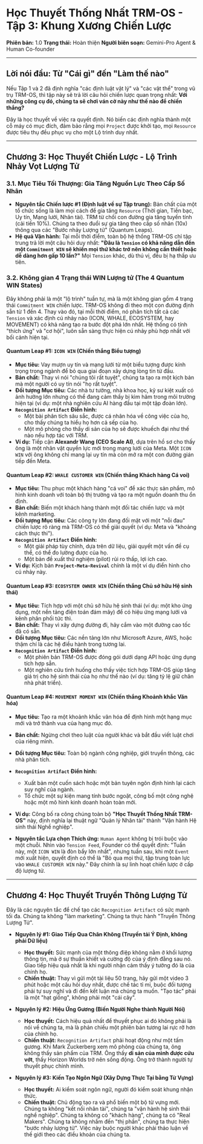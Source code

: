 # Học Thuyết Thống Nhất TRM-OS - Tập 3: Khung Xương Chiến Lược

**Phiên bản:** 1.0
**Trạng thái:** Hoàn thiện
**Người biên soạn:** Gemini-Pro Agent & Human Co-founder

---

## **Lời nói đầu: Từ "Cái gì" đến "Làm thế nào"**

Nếu Tập 1 và 2 đã định nghĩa "các định luật vật lý" và "các vật thể" trong vũ trụ TRM-OS, thì tập này sẽ trả lời câu hỏi chiến lược quan trọng nhất: **Với những công cụ đó, chúng ta sẽ chơi ván cờ này như thế nào để chiến thắng?**

Đây là học thuyết về việc ra quyết định. Nó biến các định nghĩa thành một cỗ máy có mục đích, đảm bảo rằng mọi `Project` được khởi tạo, mọi `Resource` được tiêu thụ đều phục vụ cho một Lộ trình duy nhất.

---

## **Chương 3: Học Thuyết Chiến Lược - Lộ Trình Nhảy Vọt Lượng Tử**

### **3.1. Mục Tiêu Tối Thượng: Gia Tăng Nguồn Lực Theo Cấp Số Nhân**

*   **Nguyên tắc Chiến lược #1 (Định luật về sự Tập trung):** Bản chất của một tổ chức sống là làm mọi cách để gia tăng `Resource` (Thời gian, Tiền bạc, Uy tín, Mạng lưới, Nhân tài). TRM từ chối con đường gia tăng tuyến tính (cải tiến 10%). Chúng ta theo đuổi sự gia tăng theo cấp số nhân (10x) thông qua các "Bước nhảy Lượng tử" (Quantum Leaps).
*   **Hệ quả Vận hành:** Tại mỗi thời điểm, toàn bộ hệ thống TRM-OS chỉ tập trung trả lời một câu hỏi duy nhất: **"Đâu là `Tension` có khả năng dẫn đến một `Commitment WIN` sẽ khiến mọi thứ khác trở nên không cần thiết hoặc dễ dàng hơn gấp 10 lần?"** Mọi `Tension` khác, dù thú vị, đều bị hạ thấp ưu tiên.

### **3.2. Không gian 4 Trạng thái WIN Lượng tử (The 4 Quantum WIN States)**

Đây không phải là một "lộ trình" tuần tự, mà là một không gian gồm 4 trạng thái `Commitment WIN` chiến lược. TRM-OS không đi theo một con đường định sẵn từ 1 đến 4. Thay vào đó, tại mỗi thời điểm, nó phân tích tất cả các `Tension` và xác định cú nhảy nào (ICON, WHALE, ECOSYSTEM, hay MOVEMENT) có khả năng tạo ra bước đột phá lớn nhất. Hệ thống có tính "thích ứng" và "cơ hội", luôn sẵn sàng thực hiện cú nhảy phù hợp nhất với bối cảnh hiện tại.

#### **Quantum Leap #1: `ICON WIN` (Chiến thắng Biểu tượng)**
*   **Mục tiêu:** Vay mượn uy tín và mạng lưới từ một biểu tượng được kính trọng trong ngành để bỏ qua giai đoạn xây dựng lòng tin từ đầu.
*   **Bản chất:** Thay vì nói "chúng tôi rất tuyệt", chúng ta tạo ra một kịch bản mà một người có uy tín nói "họ rất tuyệt".
*   **Đối tượng Mục tiêu:** Các nhà tư tưởng, nhà khoa học, kỹ sư kiệt xuất có ảnh hưởng lớn nhưng có thể đang cảm thấy bị kìm hãm trong môi trường hiện tại (ví dụ: một nhà nghiên cứu AI hàng đầu tại một tập đoàn lớn).
*   **`Recognition Artifact` Điển hình:**
    *   Một bài phân tích sâu sắc, được cá nhân hóa về công việc của họ, cho thấy chúng ta hiểu họ hơn cả sếp của họ.
    *   Một mô phỏng cho thấy di sản của họ sẽ được khuếch đại như thế nào nếu hợp tác với TRM.
*   **Ví dụ:** Tiếp cận **Alexandr Wang (CEO Scale AI)**, dựa trên hồ sơ cho thấy ông là một nhân vật quyền lực mới trong mạng lưới của Meta. Một `ICON WIN` với ông không chỉ mang lại uy tín mà còn mở ra một con đường gián tiếp đến Meta.

#### **Quantum Leap #2: `WHALE CUSTOMER WIN` (Chiến thắng Khách hàng Cá voi)**
*   **Mục tiêu:** Thu phục một khách hàng "cá voi" để xác thực sản phẩm, mô hình kinh doanh với toàn bộ thị trường và tạo ra một nguồn doanh thu ổn định.
*   **Bản chất:** Biến một khách hàng thành một đối tác chiến lược và một kênh marketing.
*   **Đối tượng Mục tiêu:** Các công ty lớn đang đối mặt với một "nỗi đau" chiến lược rõ ràng mà TRM-OS có thể giải quyết (ví dụ: Meta và "khoảng cách thực thi").
*   **`Recognition Artifact` Điển hình:**
    *   Một giải pháp tùy chỉnh, dựa trên dữ liệu, giải quyết một vấn đề cụ thể, có thể đo lường được của họ.
    *   Một bản đề xuất thử nghiệm (pilot) rủi ro thấp, lợi ích cao.
*   **Ví dụ:** Kịch bản **`Project-Meta-Revival`** chính là một ví dụ điển hình cho cú nhảy này.

#### **Quantum Leap #3: `ECOSYSTEM OWNER WIN` (Chiến thắng Chủ sở hữu Hệ sinh thái)**
*   **Mục tiêu:** Tích hợp với một chủ sở hữu hệ sinh thái (ví dụ: một kho ứng dụng, một nền tảng điện toán đám mây) để có hiệu ứng mạng lưới và kênh phân phối tức thì.
*   **Bản chất:** Thay vì xây dựng đường đi, hãy cắm vào một đường cao tốc đã có sẵn.
*   **Đối tượng Mục tiêu:** Các nền tảng lớn như Microsoft Azure, AWS, hoặc thậm chí là các hệ điều hành trong tương lai.
*   **`Recognition Artifact` Điển hình:**
    *   Một phiên bản TRM-OS được đóng gói dưới dạng API hoặc ứng dụng tích hợp sẵn.
    *   Một nghiên cứu tình huống cho thấy việc tích hợp TRM-OS giúp tăng giá trị cho hệ sinh thái của họ như thế nào (ví dụ: tăng tỷ lệ giữ chân nhà phát triển).

#### **Quantum Leap #4: `MOVEMENT MOMENT WIN` (Chiến thắng Khoảnh khắc Văn hóa)**
*   **Mục tiêu:** Tạo ra một khoảnh khắc văn hóa để định hình một hạng mục mới và trở thành vua của hạng mục đó.
*   **Bản chất:** Ngừng chơi theo luật của người khác và bắt đầu viết luật chơi của riêng mình.
*   **Đối tượng Mục tiêu:** Toàn bộ ngành công nghiệp, giới truyền thông, các nhà phân tích.
*   **`Recognition Artifact` Điển hình:**
    *   Xuất bản một cuốn sách hoặc một bản tuyên ngôn định hình lại cách suy nghĩ của ngành.
    *   Tổ chức một sự kiện mang tính bước ngoặt, công bố một công nghệ hoặc một mô hình kinh doanh hoàn toàn mới.
*   **Ví dụ:** Công bố ra công chúng toàn bộ **"Học Thuyết Thống Nhất TRM-OS"** này, định nghĩa lại thuật ngữ "Quản lý Nhân tài" thành "Vận hành Hệ sinh thái Nghề nghiệp".

*   **Nguyên tắc Lựa chọn Thích ứng:** `Human Agent` không bị trói buộc vào một chuỗi. Nhìn vào `Tension Feed`, Founder có thể quyết định: "Tuần này, một `ICON WIN` là đòn bẩy lớn nhất", nhưng tuần sau, khi một `Event` mới xuất hiện, quyết định có thể là "Bỏ qua mọi thứ, tập trung toàn lực vào `WHALE CUSTOMER WIN` này." Đây chính là sự linh hoạt chiến lược ở cấp độ lượng tử.

---

## **Chương 4: Học Thuyết Truyền Thông Lượng Tử**

Đây là các nguyên tắc để chế tạo các `Recognition Artifact` có sức mạnh tối đa. Chúng ta không "làm marketing". Chúng ta thực hành "Truyền Thông Lượng Tử".

*   **Nguyên lý #1: Giao Tiếp Qua Chân Không (Truyền tải Ý Định, không phải Dữ liệu)**
    *   **Học thuyết:** Sức mạnh của một thông điệp không nằm ở khối lượng thông tin, mà ở sự thuần khiết và cường độ của ý định đằng sau nó. Giao tiếp hiệu quả nhất là khi người nhận cảm thấy ý tưởng đó là của chính họ.
    *   **Chiến thuật:** Thay vì gửi một tài liệu 50 trang, hãy gửi một video 3 phút hoặc một câu hỏi duy nhất, được chế tác tỉ mỉ, buộc đối tượng phải tự suy nghĩ và đi đến kết luận mà chúng ta muốn. "Tạo tác" phải là một "hạt giống", không phải một "cái cây".

*   **Nguyên lý #2: Hiệu Ứng Gương (Biến Người Nghe thành Người Nói)**
    *   **Học thuyết:** Cách hiệu quả nhất để thuyết phục ai đó không phải là nói về chúng ta, mà là phản chiếu một phiên bản tương lai rực rỡ hơn của chính họ.
    *   **Chiến thuật:** `Recognition Artifact` phải hoạt động như một tấm gương. Khi Mark Zuckerberg xem mô phỏng của chúng ta, ông không thấy sản phẩm của TRM. Ông thấy **di sản của mình được cứu vớt**, thấy Horizon Worlds trở nên sống động. Ông trở thành người tự thuyết phục chính mình.

*   **Nguyên lý #3: Kiến Tạo Ngôn Ngữ (Xây Dựng Thực Tại bằng Từ Vựng)**
    *   **Học thuyết:** Ai kiểm soát ngôn ngữ, người đó kiểm soát khung nhận thức.
    *   **Chiến thuật:** Chủ động tạo ra và phổ biến một bộ từ vựng mới. Chúng ta không "kết nối nhân tài", chúng ta "vận hành hệ sinh thái nghề nghiệp". Chúng ta không có "khách hàng", chúng ta có "Real Makers". Chúng ta không nhắm đến "thị phần", chúng ta thực hiện "bước nhảy lượng tử". Việc này buộc người khác phải thảo luận về thế giới theo các điều khoản của chúng ta. 